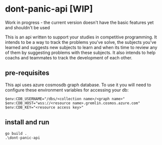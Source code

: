 # dont-panic-api [WIP]
Work in progress - the current version doesn't have the basic features yet and shouldn't be used

This is an api written to support your studies in competitive programming.
It intends to be a way to track the problems you've solve, the subjects you've learned and suggests new subjects to learn and when its time to review any of them by suggesting problems with these subjects.
It also intends to help coachs and teammates to track the development of each other.

## pre-requisites
This api uses azure cosmosdb graph database. To use it you will need to configure these environment variables for accessing your db:

```
$env:CDB_USERNAME="/dbs/<collection name>/<graph name>"
$env:CDB_HOST="wss://<resource name>.gremlin.cosmos.azure.com"
$env:CDB_KEY="<resource access key>"
```

## install and run
```
go build .
.\dont-panic-api
```